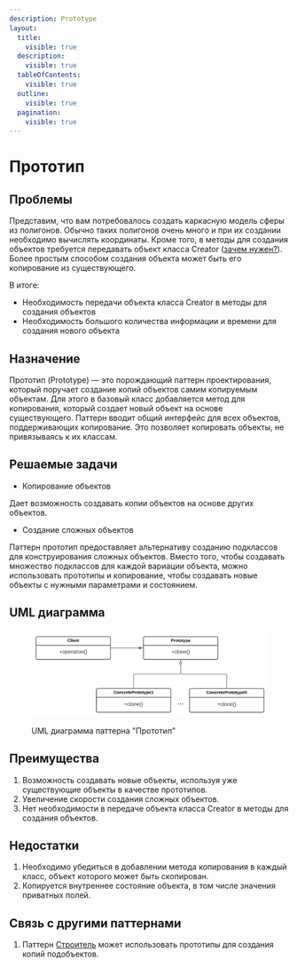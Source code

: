 ```yaml
---
description: Prototype
layout:
  title:
    visible: true
  description:
    visible: true
  tableOfContents:
    visible: true
  outline:
    visible: true
  pagination:
    visible: true
---
```


# Прототип

## Проблемы

Представим, что вам потребовалось создать каркасную модель сферы из полигонов. Обычно таких полигонов очень много и при их создании необходимо вычислять координаты. Кроме того, в методы для создания объектов требуется передавать объект класса Creator ([зачем нужен?](../factory-method/#naznachenie)). Более простым способом создания объекта может быть его копирование из существующего.&#x20;

В итоге:

* Необходимость передачи объекта класса Creator в методы для создания объектов
* Необходимость большого количества информации и времени для создания нового объекта

## Назначение

Прототип (Prototype) — это порождающий паттерн проектирования, который поручает создание копий объектов самим копируемым объектам. Для этого в базовый класс добавляется метод для копирования, который создает новый объект на основе существующего. Паттерн вводит общий интерфейс для всех объектов, поддерживающих копирование. Это позволяет копировать объекты, не привязываясь к их классам.

## Решаемые задачи

* Копирование объектов

Дает возможность создавать копии объектов на основе других объектов.

* Создание сложных объектов

Паттерн прототип предоставляет альтернативу созданию подклассов для конструирования сложных объектов. Вместо того, чтобы создавать множество подклассов для каждой вариации объекта, можно использовать прототипы и копирование, чтобы создавать новые объекты с нужными параметрами и состоянием.

## UML диаграмма

<div data-full-width="true">

<figure><img src="../../../.gitbook/assets/protorype_white.png" alt=""><figcaption><p>UML диаграмма паттерна "Прототип"</p></figcaption></figure>

</div>

## Преимущества

1. Возможность создавать новые объекты, используя уже существующие объекты в качестве прототипов.
2. Увеличение скорости создания сложных объектов.
3. Нет необходимости в передаче объекта класса Creator в методы для создания объектов.

## Недостатки

1. Необходимо убедиться в добавлении метода копирования в каждый класс, объект которого может быть скопирован.
2. Копируется внутреннее состояние объекта, в том числе значения приватных полей.

## Связь с другими паттернами

1. Паттерн [Строитель](../builder/) может использовать прототипы для создания копий подобъектов.
